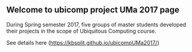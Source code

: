 ## Welcome to ubicomp project UMa 2017 page

During Spring semester 2017, five groups of master students developed their projects in the scope of Ubiquitous Computing course.

See details here (https://kbsplit.github.io/ubicompUMa2017/)

